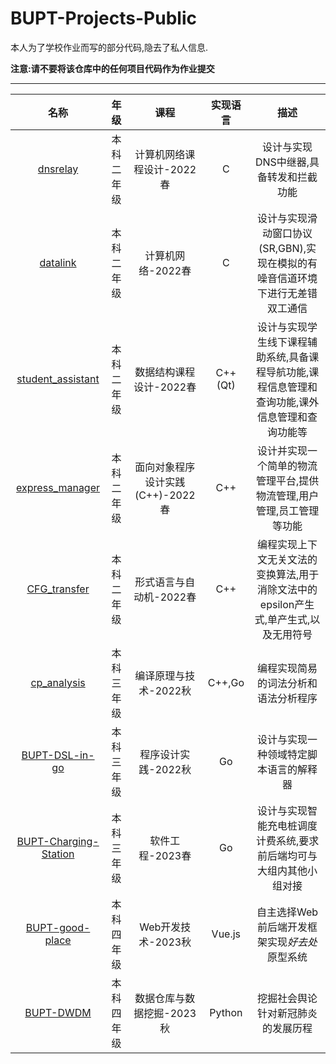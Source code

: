# BUPT-Projects-Public

本人为了学校作业而写的部分代码,隐去了私人信息.

**注意️:请不要将该仓库中的任何项目代码作为作业提交**

---

| 名称 | 年级 | 课程 |实现语言| 描述 |
|:-:|:-:|:-:|:-:|:-:|
|[ dnsrelay ](/dnsrelay/)|本科二年级|计算机网络课程设计-2022春|C|设计与实现DNS中继器,具备转发和拦截功能|
|[ datalink ](/datalink/)|本科二年级|计算机网络-2022春|C|设计与实现滑动窗口协议(SR,GBN),实现在模拟的有噪音信道环境下进行无差错双工通信|
|[ student_assistant ](/student_assistant/)|本科二年级|数据结构课程设计-2022春|C++(Qt)|设计与实现学生线下课程辅助系统,具备课程导航功能,课程信息管理和查询功能,课外信息管理和查询功能等|
|[ express_manager ](/express_manager/)|本科二年级|面向对象程序设计实践(C++)-2022春|C++|设计并实现一个简单的物流管理平台,提供物流管理,用户管理,员工管理等功能|
|[ CFG_transfer ](/CFG_transfer/)|本科二年级|形式语言与自动机-2022春|C++|编程实现上下文无关文法的变换算法,用于消除文法中的epsilon产生式,单产生式,以及无用符号|
|[ cp_analysis ](/cp_analysis/)|本科三年级|编译原理与技术-2022秋|C++,Go|编程实现简易的词法分析和语法分析程序|
|[ BUPT-DSL-in-go ](/BUPT-DSL-in-go/)|本科三年级|程序设计实践-2022秋|Go|设计与实现一种领域特定脚本语言的解释器|
|[ BUPT-Charging-Station ](/BUPT-Charging-Station/)|本科三年级|软件工程-2023春|Go|设计与实现智能充电桩调度计费系统,要求前后端均可与大组内其他小组对接|
|[ BUPT-good-place ](/BUPT-good-place/)|本科四年级|Web开发技术-2023秋|Vue.js|自主选择Web前后端开发框架实现*好去处*原型系统|
|[ BUPT-DWDM ](/BUPT-DWDM/)|本科四年级|数据仓库与数据挖掘-2023秋|Python|挖掘社会舆论针对新冠肺炎的发展历程|
